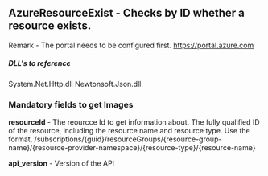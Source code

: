 ## AzureResourceExist - Checks by ID whether a resource exists.

Remark - The portal needs to be configured first. https://portal.azure.com

##### DLL's to reference
System.Net.Http.dll
Newtonsoft.Json.dll

### Mandatory fields to get Images

**resourceId**			- The reourcce Id to get information about. The fully qualified ID of the resource, including the resource name and resource type. Use the format, /subscriptions/{guid}/resourceGroups/{resource-group-name}/{resource-provider-namespace}/{resource-type}/{resource-name}

**api_version**			- Version of the API
